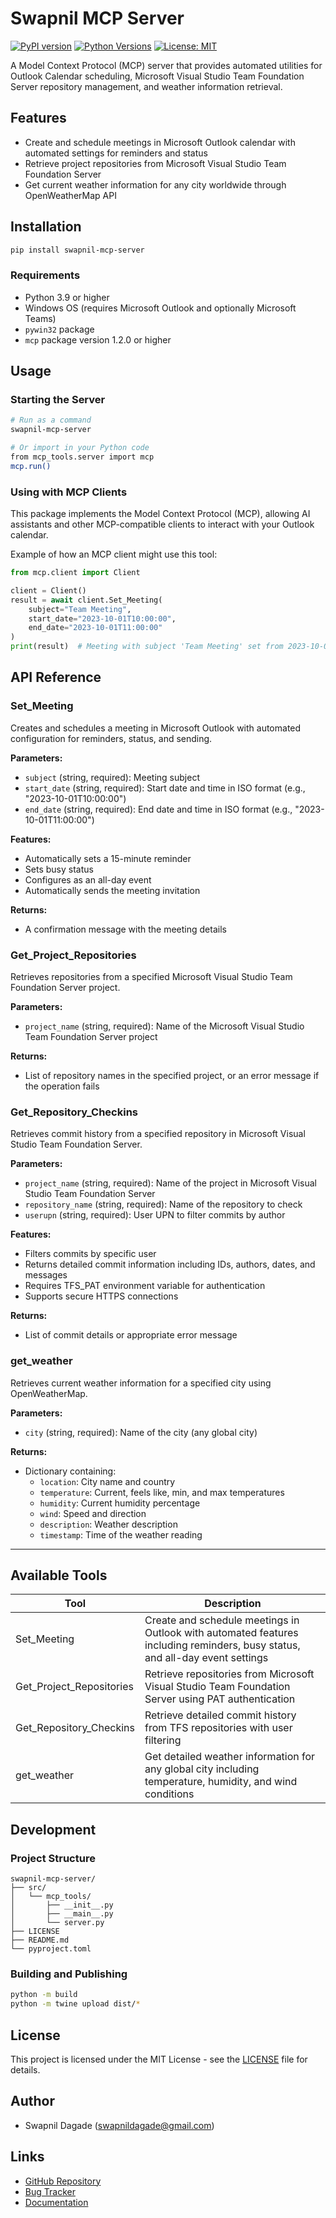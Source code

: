 # Swapnil MCP Server

[![PyPI version](https://img.shields.io/pypi/v/swapnil-mcp-server.svg)](https://pypi.org/project/swapnil-mcp-server/)
[![Python Versions](https://img.shields.io/pypi/pyversions/swapnil-mcp-server.svg)](https://pypi.org/project/swapnil-mcp-server/)
[![License: MIT](https://img.shields.io/badge/License-MIT-yellow.svg)](https://opensource.org/licenses/MIT)

A Model Context Protocol (MCP) server that provides automated utilities for Outlook Calendar scheduling, Microsoft Visual Studio Team Foundation Server repository management, and weather information retrieval.

## Features

- Create and schedule meetings in Microsoft Outlook calendar with automated settings for reminders and status
- Retrieve project repositories from Microsoft Visual Studio Team Foundation Server
- Get current weather information for any city worldwide through OpenWeatherMap API

## Installation

```bash
pip install swapnil-mcp-server
```

### Requirements

- Python 3.9 or higher
- Windows OS (requires Microsoft Outlook and optionally Microsoft Teams)
- `pywin32` package
- `mcp` package version 1.2.0 or higher

## Usage

### Starting the Server

```bash
# Run as a command
swapnil-mcp-server

# Or import in your Python code
from mcp_tools.server import mcp
mcp.run()
```

### Using with MCP Clients

This package implements the Model Context Protocol (MCP), allowing AI assistants and other MCP-compatible clients to interact with your Outlook calendar.

Example of how an MCP client might use this tool:

```python
from mcp.client import Client

client = Client()
result = await client.Set_Meeting(
    subject="Team Meeting",
    start_date="2023-10-01T10:00:00",
    end_date="2023-10-01T11:00:00"
)
print(result)  # Meeting with subject 'Team Meeting' set from 2023-10-01T10:00:00 to 2023-10-01T11:00:00.
```

## API Reference

### Set_Meeting

Creates and schedules a meeting in Microsoft Outlook with automated configuration for reminders, status, and sending.

**Parameters:**
- `subject` (string, required): Meeting subject
- `start_date` (string, required): Start date and time in ISO format (e.g., "2023-10-01T10:00:00")
- `end_date` (string, required): End date and time in ISO format (e.g., "2023-10-01T11:00:00")

**Features:**
- Automatically sets a 15-minute reminder
- Sets busy status
- Configures as an all-day event
- Automatically sends the meeting invitation

**Returns:**
- A confirmation message with the meeting details

### Get_Project_Repositories

Retrieves repositories from a specified Microsoft Visual Studio Team Foundation Server project.

**Parameters:**
- `project_name` (string, required): Name of the Microsoft Visual Studio Team Foundation Server project

**Returns:**
- List of repository names in the specified project, or an error message if the operation fails

### Get_Repository_Checkins

Retrieves commit history from a specified repository in Microsoft Visual Studio Team Foundation Server.

**Parameters:**
- `project_name` (string, required): Name of the project in Microsoft Visual Studio Team Foundation Server
- `repository_name` (string, required): Name of the repository to check
- `userupn` (string, required): User UPN to filter commits by author

**Features:**
- Filters commits by specific user
- Returns detailed commit information including IDs, authors, dates, and messages
- Requires TFS_PAT environment variable for authentication
- Supports secure HTTPS connections

**Returns:**
- List of commit details or appropriate error message

### get_weather

Retrieves current weather information for a specified city using OpenWeatherMap.

**Parameters:**
- `city` (string, required): Name of the city (any global city)

**Returns:**
- Dictionary containing:
  - `location`: City name and country
  - `temperature`: Current, feels like, min, and max temperatures
  - `humidity`: Current humidity percentage
  - `wind`: Speed and direction
  - `description`: Weather description
  - `timestamp`: Time of the weather reading

---

## Available Tools

| Tool                    | Description                                      |
|------------------------|--------------------------------------------------|
| Set_Meeting            | Create and schedule meetings in Outlook with automated features including reminders, busy status, and all-day event settings |
| Get_Project_Repositories| Retrieve repositories from Microsoft Visual Studio Team Foundation Server using PAT authentication |
| Get_Repository_Checkins | Retrieve detailed commit history from TFS repositories with user filtering |
| get_weather            | Get detailed weather information for any global city including temperature, humidity, and wind conditions |

## Development

### Project Structure

```
swapnil-mcp-server/
├── src/
│   └── mcp_tools/
│       ├── __init__.py
│       ├── __main__.py
│       └── server.py
├── LICENSE
├── README.md
└── pyproject.toml
```

### Building and Publishing

```bash
python -m build
python -m twine upload dist/*
```

## License

This project is licensed under the MIT License - see the [LICENSE](LICENSE) file for details.

## Author

- Swapnil Dagade (swapnildagade@gmail.com)

## Links

- [GitHub Repository](https://github.com/swapnildagade/swapnil-mcp-server)
- [Bug Tracker](https://github.com/swapnildagade/swapnil-mcp-server/issues)
- [Documentation](https://github.com/swapnildagade/swapnil-mcp-server#readme)
